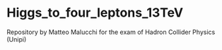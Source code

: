 # Higgs_to_four_leptons_13TeV
Repository by Matteo Malucchi for the exam of Hadron Collider Physics (Unipi)
